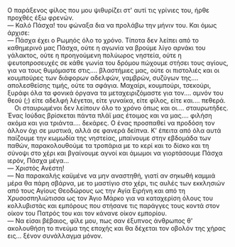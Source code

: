 Ο παράξενος φίλος που μου ψιθυρίζει στ' αυτί τις γρίνιες του, ήρθε προχθές έξω φρενών.<br>
&mdash; Καλό Πάσχα! του φώναξα δια να προλάβω την μήνιν του. Και όμως άρχισε:<br>
&mdash; Πάσχα έχει ο Ρωμηός όλο το χρόνο. Τίποτα δεν λείπει από το καθημερινό μας Πάσχα, ούτε η αγωνία να βρούμε λίγο
αρνάκι του γάλακτος, ούτε η προηγούμενη πολύωρος νηστεία, ούτε η ψευτοπροσευχές σε κάθε γωνία του δρόμου πώχουμε στήσει
τους αγίους, για να τους θυμόμαστε στις.... βλαστήμιες μας, ούτε οι πιστολιές και οι κουμπούρες των διάφορων αδελφών,
γαμβρών, συζύγων της.... απολεσθείσης τιμής, ούτε τα σφάγια. Μαχαίρι, κουμπούρι, τσεκούρι, ξυράφι όλα τα φονικά όργανα
τα μεταχειριζόμαστε για τον.... αμνόν του θεού (;) είτε αδελφή λέγεται, είτε γυναίκα, είτε φίλος, είτε και....
πεθερά.<br>
&nbsp;&nbsp;&nbsp;&nbsp;Οι σταυρωμένοι δεν λείπουν όλο το χρόνο όπως και οι.... σταυρωτήδες. Ένας Ιούδας βρίσκεται πάντα
πλάϊ μας έτοιμος και να μας.... φιλήση ακόμα και για τριάντα.... δεκάρες. Ο ένας προσπαθεί να προδόση τον άλλον όχι σε
μυστικά, αλλά σε φανερά δείπνα. Κ' έπειτα από όλα αυτά παίζουμε την κωμωδία της νηστείας, μπαίνουμε στην εβδομάδα των
παθών, παρακολουθούμε τα τροπάρια με το κερί και το δίσκο και τη σύνοψι στο χέρι και βγαίνουμε αγνοί και άμωμοι να
γιορτάσουμε Πάσχα ιερόν, Πάσχα μέγα...<br>
&mdash; Χριστός Ανέστη!<br>
&mdash; Να παρακαλής καϋμένε να μην αναστηθή, γιατί αν σηκωθή καμμιά μέρα θα πάρη σβάρνα, με το μαστίγιο στο χέρι, τις
αυλές των εκκλησιών από τους Αγίους Θεοδώρους ως την Αγία Ειρήνη και από τη Χρυσοσπηλιώτισσα ως τον Άγιο Μάρκο για να
καταχερίση όλους του κολλυβιστάς και εμπόρους που στήσανε τις παράγγες τους κοντά στον οίκον του Πατρός του και τον
κάνανε οίκον εμπορίου.<br>
&mdash; Να είσαι βέβαιος, φίλε μου, πως σαν έξυπνος άνθρωπος θ' ακολουθήση το πνεύμα της εποχής και θα δέχεται τον
οβολόν της χήρας εις... ξένον συνάλλαγμα μόνον.
